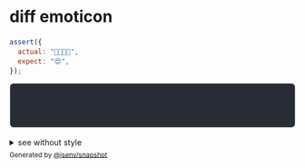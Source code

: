 # diff emoticon

```js
assert({
  actual: "👨‍👩‍👧‍👧",
  expect: "😍",
});
```

![img](throw.svg)

<details>
  <summary>see without style</summary>

```console
AssertionError: actual and expect are different

actual: "👨‍👩‍👧‍👧"
expect: "😍"
```

</details>


<sub>
  Generated by <a href="https://github.com/jsenv/core/tree/main/packages/independent/snapshot">@jsenv/snapshot</a>
</sub>